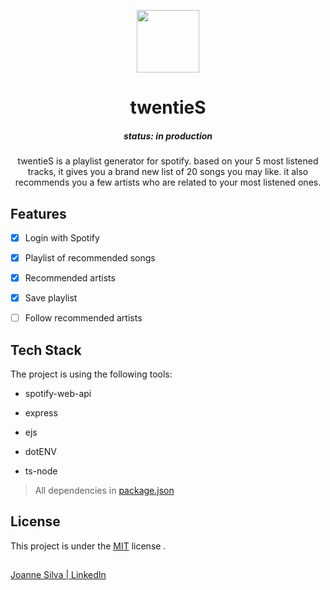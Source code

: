 
  

<p  align="center">
<img  src="https://i.ibb.co/NCnRVtC/logo-transparent.png"  height="100"  width="100"/>
</p>

<h1  align="center">twentieS</h1>

<h5  align="center"> status: in production</h5>

<p  align="center"> twentieS is a playlist generator for spotify. based on your 5 most listened tracks, it gives you a brand new list of 20 songs you may like. it also recommends you a few artists who are related to your most listened ones. </p>

  

## Features

  

- [x] Login with Spotify

- [x] Playlist of recommended songs

- [x] Recommended artists

- [x] Save playlist

- [ ] Follow recommended artists

  

## Tech Stack

  

The project is using the following tools:

- spotify-web-api

- express

- ejs

- dotENV 

- ts-node

> All dependencies in [package.json](https://github.com/joannegabriela/twentieS/blob/master/package.json)

  

## License

  

This project is under the [MIT](./LICENSE) license .

  

##

  

[Joanne Silva | LinkedIn](https://www.linkedin.com/in/joanne-silva-485077160/)
